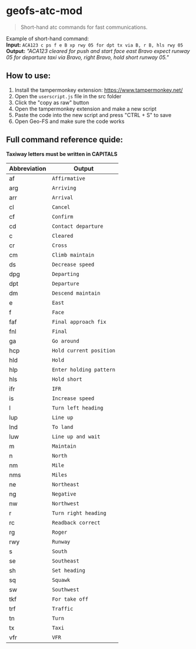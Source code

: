 # geofs-atc-mod
> Short-hand atc commands for fast communications.

Example of short-hand command:<br>
**Input:** `ACA123 c ps f e B xp rwy 05 for dpt tx via B, r B, hls rwy 05`<br>
**Output:** *"ACA123 cleared for push and start face east Bravo expect runway 05 for departure taxi via Bravo, right Bravo, hold short runway 05."*

## How to use:
1. Install the tampermonkey extension: https://www.tampermonkey.net/
2. Open the `userscript.js` file in the src folder
3. Click the "copy as raw" button
4. Open the tampermonkey extension and make a new script
5. Paste the code into the new script and press "CTRL + S" to save
6. Open Geo-FS and make sure the code works

## Full command reference quide:
**Taxiway letters must be written in CAPITALS**

| Abbreviation | Output                    |
|--------------|---------------------------|
| af           | `Affirmative`             |
| arg          | `Arriving`                |
| arr          | `Arrival`                 |
| cl           | `Cancel`                  |
| cf           | `Confirm`                 |
| cd           | `Contact departure`       |
| c            | `Cleared`                 |
| cr           | `Cross`                   |
| cm           | `Climb maintain`          |
| ds           | `Decrease speed`          |
| dpg          | `Departing`               |
| dpt          | `Departure`               |
| dm           | `Descend maintain`        |
| e            | `East`                    |
| f            | `Face`                    |
| faf          | `Final approach fix`      |
| fnl          | `Final`                   |
| ga           | `Go around`               |
| hcp          | `Hold current position`   |
| hld          | `Hold`                    |
| hlp          | `Enter holding pattern`   |
| hls          | `Hold short`              |
| ifr          | `IFR`                     |
| is           | `Increase speed`          |
| l            | `Turn left heading`       |
| lup          | `Line up`                 |
| lnd          | `To land`                 |
| luw          | `Line up and wait`        |
| m            | `Maintain`                |
| n            | `North`                   |
| nm           | `Mile`                    |
| nms          | `Miles`                   |
| ne           | `Northeast`               |
| ng           | `Negative`                |
| nw           | `Northwest`               |
| r            | `Turn right heading`      |
| rc           | `Readback correct`        |
| rg           | `Roger`                   |
| rwy          | `Runway`                  |
| s            | `South`                   |
| se           | `Southeast`               |
| sh           | `Set heading`             |
| sq           | `Squawk`                  |
| sw           | `Southwest`               |
| tkf          | `For take off`            |
| trf          | `Traffic`                 |
| tn           | `Turn`                    |
| tx           | `Taxi`                    |
| vfr          | `VFR`                     |
